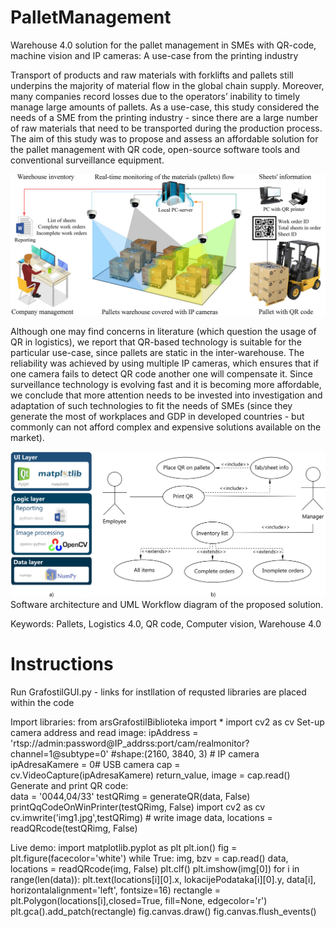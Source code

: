 # PalletManagement
Warehouse 4.0 solution for the pallet management in SMEs with QR-code, machine vision and IP cameras: A use-case from the printing industry

Transport of products and raw materials with forklifts and pallets still underpins the majority of material flow in the global chain supply. Moreover, many companies record losses due to the operators’ inability to timely manage large amounts of pallets. As a use-case, this study considered the needs of a SME from the printing industry - since there are a large number of raw materials that need to be transported during the production process. The aim of this study was to propose and assess an affordable solution for the pallet management with QR code,  open-source software tools and conventional surveillance equipment. 

![](GUI%20code/images/01%20Overview.jpg)

Although one may find concerns in literature (which question the usage of QR in logistics), we report that QR-based technology is suitable for the particular use-case, since pallets are static in the inter-warehouse. The reliability was achieved by using multiple IP cameras, which ensures that if one camera fails to detect QR code another one will compensate it. Since surveillance technology is evolving fast and it is becoming more affordable, we conclude that more attention needs to be invested into investigation and adaptation of such technologies to fit the needs of SMEs (since they generate the most of workplaces and GDP in developed countries - but commonly can not afford complex and expensive solutions available on the market). 

![](GUI%20code/images/02%20Architecture%20and%20workflow.jpg)
Software architecture and UML Workflow diagram of the proposed solution.



Keywords: Pallets, Logistics 4.0, QR code, Computer vision, Warehouse 4.0

# Instructions
Run GrafostilGUI.py - links for instllation of requsted libraries are placed within the code

Import libraries:
    from arsGrafostilBiblioteka import *
    import cv2 as cv
Set-up camera address and read image: 
    ipAddress      = 'rtsp://admin:password@IP_addrss:port/cam/realmonitor?channel=1@subtype=0' #shape:(2160, 3840, 3)  # IP camera
     ipAdresaKamere = 0# USB camera
     cap = cv.VideoCapture(ipAdresaKamere)
     return_value, image = cap.read()
Generate and print QR code:    
    data      = '0044,04/33'
    testQRimg = generateQR(data, False)
    printQqCodeOnWinPrinter(testQRimg, False)
    import cv2 as cv
    cv.imwrite('img1.jpg',testQRimg) # write image
    data, locations = readQRcode(testQRimg, False)

Live demo: 
    import  matplotlib.pyplot as plt
    plt.ion()
    fig = plt.figure(facecolor='white')
    while True:
        img, bzv = cap.read()
        data, locations = readQRcode(img, False)
        plt.clf()
        plt.imshow(img[0])
        for i in range(len(data)):
            plt.text(locations[i][0].x, lokacijePodataka[i][0].y, data[i], horizontalalignment='left', fontsize=16)
            rectangle = plt.Polygon(locations[i],closed=True, fill=None, edgecolor='r')
            plt.gca().add_patch(rectangle)
        fig.canvas.draw()
        fig.canvas.flush_events()
    
